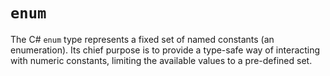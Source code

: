 # `enum`

The C# `enum` type represents a fixed set of named constants (an enumeration). Its chief purpose is to provide a type-safe way of interacting with numeric constants, limiting the available values to a pre-defined set.
